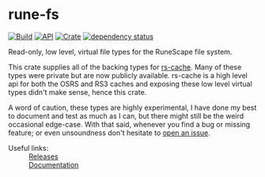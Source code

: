 # rune-fs

[![Build](https://github.com/jimvdl/rune-fs/workflows/build/badge.svg)](https://github.com/jimvdl/rune-fs)
[![API](https://docs.rs/rune-fs/badge.svg)](https://docs.rs/rune-fs)
[![Crate](https://img.shields.io/crates/v/rune-fs)](https://crates.io/crates/rune-fs)
[![dependency status](https://deps.rs/repo/github/jimvdl/rune-fs/status.svg)](https://deps.rs/repo/github/jimvdl/rune-fs)

Read-only, low level, virtual file types for the RuneScape file system.

This crate supplies all of the backing types for [rs-cache](https://docs.rs/rs-cache). Many of these
types were private but are now publicly available. rs-cache is a high level api for both the OSRS and RS3 
caches and exposing these low level virtual types didn't make sense, hence this crate.

A word of caution, these types are highly experimental, I have done my best to document and test as
much as I can, but there might still be the weird occasional edge-case. With that said, whenever you find
a bug or missing feature; or even unsoundness don't hesitate to 
[open an issue](https://github.com/jimvdl/rune-fs/issues/new).

Useful links:\
&nbsp;&nbsp;&nbsp;&nbsp;&nbsp;&nbsp;<img src="https://oldschool.runescape.wiki/images/thumb/5/5d/Fire_rune_detail.png/800px-Fire_rune_detail.png?07ed5" width="10"> &nbsp;[Releases](https://github.com/jimvdl/rune-fs/tags)\
&nbsp;&nbsp;&nbsp;&nbsp;&nbsp;&nbsp;<img src="https://oldschool.runescape.wiki/images/thumb/7/74/Water_rune_detail.png/800px-Water_rune_detail.png?4e790" width="10"> &nbsp;[Documentation](https://docs.rs/rune-fs)